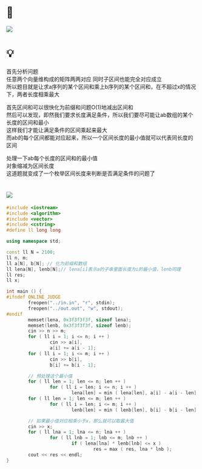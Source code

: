 # 🔗
<a href="https://codeforces.com/problemset/problem/1060/C"><img src="https://i.loli.net/2021/09/18/EOi7obhT8U9JwNj.png"></a>

# 💡
首先分析问题  
任意两个向量维构成的矩阵两两对应 
同时子区间也能完全对应成立  
所以题目就是让求a序列的某个区间和乘上b序列的某个区间和，在不超过x的情况下，两者长度相乘最大  
  
首先区间和可以很快化为前缀和问题O(1)地减出区间和  
然后可以发现，即然我们要求长度满足条件，所以我们要尽可能让ab数组的某个长度的区间和最小  
这样我们才能让满足条件的区间乘起来最大  
而ab的每个区间都能对应起来，所以一个区间长度的最小值就可以代表同长度的区间  
  
处理一下ab每个长度的区间和的最小值  
对象缩减为区间长度  
这道题就变成了一个枚举区间长度来判断是否满足条件的问题了  


# <img src="https://img-blog.csdnimg.cn/20210713144601841.png" >
```cpp
#include <iostream>
#include <algorithm>
#include <vector>
#include <cstring>
#define ll long long

using namespace std;

const ll N = 2100;
ll n, m;
ll a[N], b[N]; // 化为前缀和数组
ll lena[N], lenb[N];// lena[i]表示a的子串里面长度为i的最小值，lenb同理
ll res;
ll x;

int main () {
#ifndef ONLINE_JUDGE
        freopen("../in.in", "r", stdin);
        freopen("../out.out", "w", stdout);
#endif
        memset(lena, 0x3f3f3f3f, sizeof lena);
        memset(lenb, 0x3f3f3f3f, sizeof lenb);
        cin >> n >> m;
        for ( ll i = 1; i <= n; i ++ )
                cin >> a[i],
                a[i] += a[i - 1];
        for ( ll i = 1; i <= m; i ++ )
                cin >> b[i],
                b[i] += b[i - 1];

        // 预处理这个最小值
        for ( ll len = 1; len <= n; len ++ )
                for ( ll i = len; i <= n; i ++ )
                        lena[len] = min ( lena[len], a[i] - a[i - len] );
        for ( ll len = 1; len <= m; len ++ )
                for ( ll i = len; i <= m; i ++ )
                        lenb[len] = min ( lenb[len], b[i] - b[i - len] );

        // 如果最小值对应相乘小于x，那么就可以取最大值
        cin >> x;
        for ( ll lna = 1; lna <= n; lna ++ )
                for ( ll lnb = 1; lnb <= m; lnb ++ )
                        if ( lena[lna] * lenb[lnb] <= x )
                                res = max ( res, lna * lnb );
        cout << res << endl;
}

```
